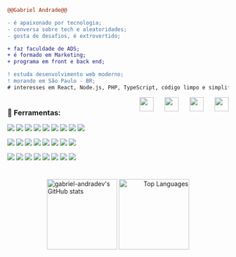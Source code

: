 ```diff
@@Gabriel Andrade@@

- é apaixonado por tecnologia;
- conversa sobre tech e aleatoridades;
- gosta de desafios, é extrovertido;

+ faz faculdade de ADS;
+ é formado em Marketing;
+ programa em front e back end;

! estuda desenvolvimento web moderno;
! morando em São Paulo - BR;
# interesses em React, Node.js, PHP, TypeScript, código limpo e simplificado

```
  [<img  align="right" style="margin-left: 25px" src="https://raw.githubusercontent.com/maurodesouza/profile-readme-generator/master/src/assets/icons/social/gmail/default.svg" width="32" height="32"/>](mailto:gandrade.dev@gmail.com)
  [<img  align="right" style="margin-left: 25px" src="https://raw.githubusercontent.com/maurodesouza/profile-readme-generator/master/src/assets/icons/social/discord/default.svg" width="32" height="32"/>](https://discord.com/users/gandradev)
  [<img  align="right" style="margin-left: 25px" src="https://raw.githubusercontent.com/danielcranney/readme-generator/main/public/icons/socials/instagram.svg" width="32" height="32"/>](http://www.instagram.com/gbrl.andrade/)
  [<img align="right" style="margin-left: 25px"  src="https://raw.githubusercontent.com/maurodesouza/profile-readme-generator/master/src/assets/icons/social/linkedin/default.svg" width="32" height="32"/>](https://www.linkedin.com/in/gabriel-andradev/)
  
#
### 🔗 Ferramentas:

<span><img src="https://img.shields.io/badge/JavaScript-F7DF1E?style=for-the-badge&logo=javascript&logoColor=black"/></span>
<span><img src="https://img.shields.io/badge/TypeScript-007ACC?style=for-the-badge&logo=typescript&logoColor=white"/></span>
<span><img src="https://img.shields.io/badge/React-20232A?style=for-the-badge&logo=react&logoColor=61DAFB"/></span>
<span><img src="https://img.shields.io/badge/Next-black?style=for-the-badge&logo=next.js&logoColor=white"/></span>
<span><img src="https://img.shields.io/badge/Tailwind_CSS-38B2AC?style=for-the-badge&logo=tailwind-css&logoColor=white"/></span>
<span><img src="https://img.shields.io/badge/HTML5-E34F26?style=for-the-badge&logo=html5&logoColor=white"/></span>
<span><img src="https://img.shields.io/badge/CSS3-1572B6?style=for-the-badge&logo=css3&logoColor=white"/></span>
<span><img src="https://img.shields.io/badge/AngularJS-E23237?style=for-the-badge&logo=angularjs&logoColor=white"/></span>
<span><img src="https://img.shields.io/badge/Bootstrap-563D7C?style=for-the-badge&logo=bootstrap&logoColor=white"/></span>

<span><img src="https://img.shields.io/badge/Node.js-43853D?style=for-the-badge&logo=node.js&logoColor=white"/></span>
<span><img src="https://img.shields.io/badge/Express.js-404D59?style=for-the-badge"/></span>
<span><img src="https://img.shields.io/badge/PHP-777BB4?style=for-the-badge&logo=php&logoColor=white"/></span>
<span><img src="https://img.shields.io/badge/symfony-%23000000.svg?style=for-the-badge&logo=symfony&logoColor=white"/></span>
<span><img src="https://img.shields.io/badge/MySQL-00000F?style=for-the-badge&logo=mysql&logoColor=white"/></span>
<span><img src="https://img.shields.io/badge/MariaDB-003545?style=for-the-badge&logo=mariadb&logoColor=white"/></span>
<span><img src="https://img.shields.io/badge/SQLite-07405E?style=for-the-badge&logo=sqlite&logoColor=white"/></span>
<span><img src="https://img.shields.io/badge/Prisma-3982CE?style=for-the-badge&logo=Prisma&logoColor=white"/></span>

<span><img src="https://img.shields.io/badge/Netlify-00C7B7?style=for-the-badge&logo=netlify&logoColor=white"/></span>
<span><img src="https://img.shields.io/badge/Heroku-430098?style=for-the-badge&logo=heroku&logoColor=white"/></span>
<span><img src="https://img.shields.io/badge/Vercel-000000?style=for-the-badge&logo=vercel&logoColor=white"/></span>
<span><img src="https://img.shields.io/badge/Twilio-F22F46?style=for-the-badge&logo=Twilio&logoColor=white"/></span>
<span><img src="https://img.shields.io/badge/eslint-3A33D1?style=for-the-badge&logo=eslint&logoColor=white"/></span>
<span><img src="https://img.shields.io/badge/prettier-1A2C34?style=for-the-badge&logo=prettier&logoColor=F7BA3E"/></span>
<span><img src="https://img.shields.io/badge/Trello-0052CC?style=for-the-badge&logo=trello&logoColor=white"/></span>
<span><img src="https://img.shields.io/badge/GIT-E44C30?style=for-the-badge&logo=git&logoColor=white"/></span>

#

<div align="center">
  <a href="http://www.github.com/gabriel-andradev"align="left"><img height="160em" src="https://github-readme-stats.vercel.app/api?username=gabriel-andradev&show_icons=true&hide=&count_private=true&title_color=ec4899&text_color=ffffff&icon_color=3382ed&bg_color=181824&hide_border=true&show_icons=true" alt="gabriel-andradev's GitHub stats"/></a>
  <a href="https://github.com/gabriel-andradev" align="right"><img  height="160em" src="https://github-readme-stats.vercel.app/api/top-langs/?username=gabriel-andradev&layout=compact&langs_count=10&title_color=ec4899&text_color=ffffff&icon_color=3382ed&bg_color=181824&hide_border=true&locale=en&custom_title=Top%20%Languages" alt="Top Languages"/></a>
</div>
